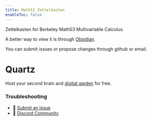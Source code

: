 ```yaml
---
title: Math53 Zettelkasten
enableToc: false
---
```

Zettelkasten for Berkeley Math53 Multivariable Calculus.

A better way to view it is through [Obsidian](https://obsidian.md/).

You can submit issues or propose changes through github or email.

# Quartz
Host your second brain and [digital garden](https://jzhao.xyz/posts/networked-thought) for free. 

### Troubleshooting
- 🐛 [Submit an Issue](https://github.com/jackyzha0/quartz/issues)
- 👀 [Discord Community](https://discord.gg/cRFFHYye7t)
